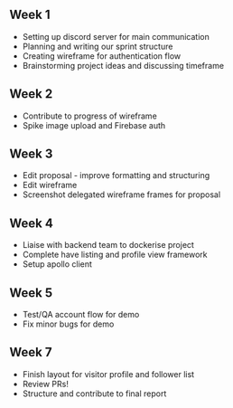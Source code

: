 ## Week 1 
- Setting up discord server for main communication
- Planning and writing our sprint structure
- Creating wireframe for authentication flow
- Brainstorming project ideas and discussing timeframe

## Week 2
- Contribute to progress of wireframe 
- Spike image upload and Firebase auth

## Week 3
- Edit proposal - improve formatting and structuring
- Edit wireframe 
- Screenshot delegated wireframe frames for proposal

## Week 4
- Liaise with backend team to dockerise project
- Complete have listing and profile view framework
- Setup apollo client

## Week 5
- Test/QA account flow for demo
- Fix minor bugs for demo

## Week 7
- Finish layout for visitor profile and follower list
- Review PRs!
- Structure and contribute to final report
